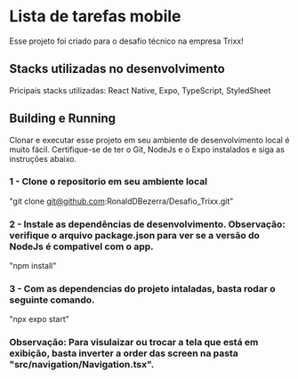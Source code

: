 # Lista de tarefas mobile
Esse projeto foi criado para o desafio técnico na empresa Trixx!
## Stacks utilizadas no desenvolvimento
Pricipais stacks utilizadas: React Native, Expo, TypeScript, StyledSheet
## Building e Running
Clonar e executar esse projeto em seu ambiente de desenvolvimento local é muito fácil. Certifique-se de ter o Git, NodeJs e o Expo instalados e siga as instruções abaixo. 
  
  
 ### 1 - Clone o repositorio em seu ambiente local
  
  
  "git clone git@github.com:RonaldDBezerra/Desafio_Trixx.git"
  
  
 ### 2 - Instale as dependências de desenvolvimento. Observação: verifique o arquivo package.json para ver se a versão do NodeJs é compativel com o app.
  
  
  "npm install"
  
  
  ### 3 - Com as dependencias do projeto intaladas, basta rodar o seguinte comando.
  
  
  "npx expo start"
  
  
  ### Observação: Para visulaizar ou trocar a tela que está em exibição, basta inverter a order das screen na pasta "src/navigation/Navigation.tsx".
